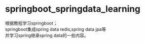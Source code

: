 # springboot_springdata_learning
根据教程学习springboot；  
springboot集成spring data redis,spring data jpa等  
并学习spring继承spring data的一些内容。
